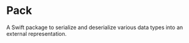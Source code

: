 # Pack
A Swift package to serialize and deserialize various data types into an external representation.
